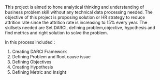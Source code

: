 This project is aimed to hone analytical thinking and understanding of business problem skill without any technical data processing needed. The objective of this project is proposing solution or HR strategy to reduce attrition rate since the attrition rate is increasing to 15% every year. The skillsets needed are Set DARCI, defining problem,objective, hypothesis and find metrics and right solution to solve the problem.

In this process included :

1. Creating DARCI Framework
2. Defining Problem and Root cause issue
3. Defining Objectives
4. Creating Hypothesis
5. Defining Metric and Insight

